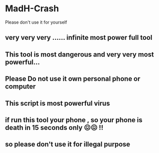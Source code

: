 # MadH-Crash
Please don't use it for yourself 
##            very very very ...... infinite most power full tool ##
## This tool is most dangerous and very very most powerful...
## Please Do not use it own personal phone or computer
## This script is most powerful virus
## if run this tool your phone , so your phone is death in 15 seconds only 😖😖 !!

## so please don't use it for illegal purpose
